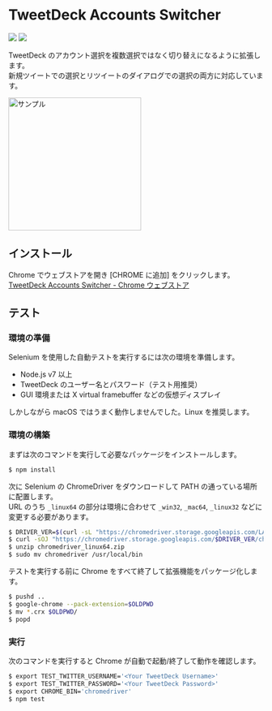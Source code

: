 TweetDeck Accounts Switcher
==========================

[![][travis-badge]][travis-link]
[![][dependencies-badge]][dependencies-link]

TweetDeck のアカウント選択を複数選択ではなく切り替えになるように拡張します。  
新規ツイートでの選択とリツイートのダイアログでの選択の両方に対応しています。

<img src="https://raw.githubusercontent.com/wiki/chitoku-k/TweetDeckAccountsSwitcher/tweetdeck_account_switcher_enabled.gif" alt="サンプル" width="262">

## インストール

Chrome でウェブストアを開き [CHROME に追加] をクリックします。  
[TweetDeck Accounts Switcher - Chrome ウェブストア](https://chrome.google.com/webstore/detail/tweetdeck-accounts-switch/cjnfkpniglbbhifpkfnclpndpbhmfllh)

## テスト

### 環境の準備

Selenium を使用した自動テストを実行するには次の環境を準備します。

- Node.js v7 以上
- TweetDeck のユーザー名とパスワード（テスト用推奨）
- GUI 環境または X virtual framebuffer などの仮想ディスプレイ

しかしながら macOS ではうまく動作しませんでした。Linux を推奨します。

### 環境の構築

まずは次のコマンドを実行して必要なパッケージをインストールします。

```bash
$ npm install
```

次に Selenium の ChromeDriver をダウンロードして PATH の通っている場所に配置します。  
URL のうち `_linux64` の部分は環境に合わせて `_win32`, `_mac64`, `_linux32` などに変更する必要があります。

```bash
$ DRIVER_VER=$(curl -sL "https://chromedriver.storage.googleapis.com/LATEST_RELEASE")
$ curl -sOJ "https://chromedriver.storage.googleapis.com/$DRIVER_VER/chromedriver_linux64.zip"
$ unzip chromedriver_linux64.zip
$ sudo mv chromedriver /usr/local/bin
```

テストを実行する前に Chrome をすべて終了して拡張機能をパッケージ化します。

```bash
$ pushd ..
$ google-chrome --pack-extension=$OLDPWD
$ mv *.crx $OLDPWD/
$ popd
```

### 実行

次のコマンドを実行すると Chrome が自動で起動/終了して動作を確認します。

```bash
$ export TEST_TWITTER_USERNAME='<Your TweetDeck Username>'
$ export TEST_TWITTER_PASSWORD='<Your TweetDeck Password>'
$ export CHROME_BIN='chromedriver'
$ npm test
```

[travis-link]:          https://travis-ci.org/chitoku-k/TweetDeckAccountsSwitcher
[travis-badge]:         https://img.shields.io/travis/chitoku-k/TweetDeckAccountsSwitcher.svg?style=flat-square
[dependencies-link]:    https://gemnasium.com/github.com/chitoku-k/TweetDeckAccountsSwitcher
[dependencies-badge]:   https://img.shields.io/gemnasium/chitoku-k/TweetDeckAccountsSwitcher.svg?style=flat-square
